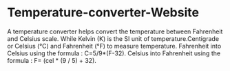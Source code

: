 # Temperature-converter-Website
A temperature converter helps convert the temperature between Fahrenheit and Celsius scale. While Kelvin (K) is the SI unit of  temperature.Centigrade or Celsius (°C) and Fahrenheit (°F) to measure temperature. Fahrenheit into Celsius using the formula : C=5/9*(F-32).   Celsius into Fahrenheit using the formula :  F= (cel * (9 / 5) + 32).

